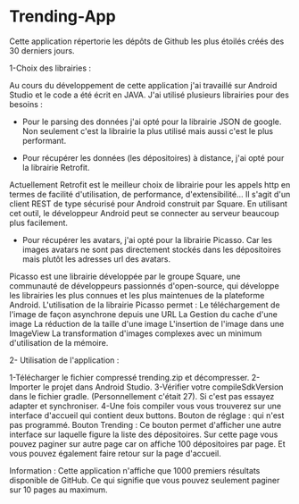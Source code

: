 # Trending-App
Cette application répertorie les dépôts de Github les plus étoilés créés des 30 derniers jours. 

1-Choix des librairies :

Au cours du développement de cette application j'ai travaillé sur Android Studio et le code a été écrit en JAVA.
J'ai utilisé plusieurs librairies pour des besoins :

-	Pour le parsing des données j'ai opté pour la librairie JSON de google. Non seulement c'est la librairie la plus utilisé mais aussi c'est le plus performant.

-	Pour récupérer les données (les dépositoires) à distance, j'ai opté pour la librairie Retrofit.

Actuellement Retrofit est le meilleur choix de librairie pour les appels http en termes de facilité d'utilisation, de performance, d'extensibilité...
Il s'agit d'un client REST de type sécurisé pour Android construit par Square.
En utilisant cet outil, le développeur Android peut se connecter au serveur beaucoup plus facilement.

-	Pour récupérer les avatars, j'ai opté pour la librairie Picasso. Car les images avatars ne sont pas directement stockés dans les dépositoires mais plutôt les adresses url des avatars.

Picasso est une librairie développée par le groupe Square, une communauté de développeurs passionnés d'open-source, qui développe les librairies les plus connues et les plus maintenues de la plateforme Android.
L'utilisation de la librairie Picasso permet :
Le téléchargement de l'image de façon asynchrone depuis une URL
La Gestion du cache d'une image
La réduction de la taille d'une image
L'insertion de l'image dans une ImageView
La transformation d'images complexes avec un minimum d'utilisation de la mémoire.

2- Utilisation de l'application :

1-Télécharger le fichier compressé trending.zip et décompresser.
2-Importer le projet dans Android Studio.
3-Vérifier votre compileSdkVersion dans le fichier gradle. (Personnellement c'était 27). Si c'est pas essayez adapter et synchroniser.
4-Une fois compiler vous vous trouverez sur une interface d'accueil qui contient deux buttons.
Bouton de réglage : qui n'est pas programmé.
Bouton Trending : Ce bouton permet d'afficher une autre interface sur laquelle figure la liste des dépositoires. Sur cette page vous pouvez paginer sur autre page car on affiche 100 dépositoires par page. Et vous pouvez également faire retour sur la page d'accueil.

Information : Cette application n'affiche que 1000 premiers résultats disponible de GitHub.
Ce qui signifie que vous pouvez seulement paginer sur 10 pages au maximum.
